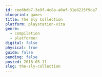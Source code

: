 ```yaml
---
id: cee6bdb7-3e9f-4c8a-a0af-31e8215f9da7
blueprint: games
title: The Sly Collection
platform: playstation-vita
genre:
  - compilation
  - platformer
digital: false
physical: true
guide: false
pending: false
posted: 2016-05-11
slug: the-sly-collection
---
```

